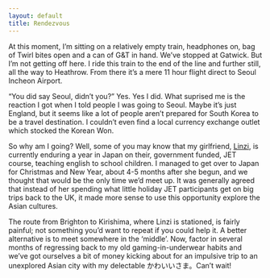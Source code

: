 ```yaml
---
layout: default
title: Rendezvous
---
```


At this moment, I’m sitting on a relatively empty train, headphones on, bag of Twirl bites open and a can of G&T in hand. We’ve stopped at Gatwick. But I’m not getting off here. I ride this train to the end of the line and further still, all the way to Heathrow. From there it’s a mere 11 hour flight direct to Seoul Incheon Airport.

“You did say Seoul, didn’t you?” Yes. Yes I did. What suprised me is the reaction I got when I told people I was going to Seoul. Maybe it’s just England, but it seems like a lot of people aren’t prepared for South Korea to be a travel destination. I couldn’t even find a local currency exchange outlet which stocked the Korean Won.

So why am I going? Well, some of you may know that my girlfriend, [Linzi](https://twitter.com/nice_reminder), is currently enduring a year in Japan on their, government funded, JET course, teaching english to school children. I managed to get over to Japan for Christmas and New Year, about 4-5 months after she begun, and we thought that would be the only time we’d meet up. It was generally agreed that instead of her spending what little holiday JET participants get on big trips back to the UK, it made more sense to use this opportunity explore the Asian cultures.

The route from Brighton to Kirishima, where Linzi is stationed, is fairly painful; not something you’d want to repeat if you could help it. A better alternative is to meet somewhere in the ‘middle’. Now, factor in several months of regressing back to my old gaming-in-underwear habits and we’ve got ourselves a bit of money kicking about for an impulsive trip to an unexplored Asian city with my delectable かわいいさま。Can’t wait!